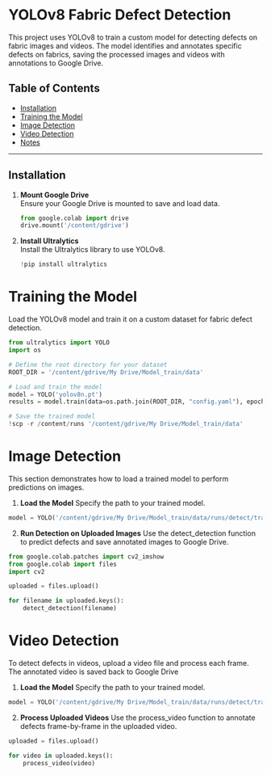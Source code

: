 # YOLOv8 Fabric Defect Detection

This project uses YOLOv8 to train a custom model for detecting defects on fabric images and videos. The model identifies and annotates specific defects on fabrics, saving the processed images and videos with annotations to Google Drive.

## Table of Contents

- [Installation](#installation)
- [Training the Model](#training-the-model)
- [Image Detection](#image-detection)
- [Video Detection](#video-detection)
- [Notes](#notes)

---

## Installation

1. **Mount Google Drive**  
   Ensure your Google Drive is mounted to save and load data.

   ```python
   from google.colab import drive
   drive.mount('/content/gdrive')
2. **Install Ultralytics**  
    Install the Ultralytics library to use YOLOv8.

   ```python
   !pip install ultralytics

# Training the Model
Load the YOLOv8 model and train it on a custom dataset for fabric defect detection.

```python
from ultralytics import YOLO
import os

# Define the root directory for your dataset
ROOT_DIR = '/content/gdrive/My Drive/Model_train/data'

# Load and train the model
model = YOLO('yolov8n.pt')
results = model.train(data=os.path.join(ROOT_DIR, "config.yaml"), epochs=100)

# Save the trained model
!scp -r /content/runs '/content/gdrive/My Drive/Model_train/data'
```

# Image Detection
This section demonstrates how to load a trained model to perform predictions on images.

1. **Load the Model**
Specify the path to your trained model.

```python
model = YOLO('/content/gdrive/My Drive/Model_train/data/runs/detect/train2/weights/best.pt')
```
2. **Run Detection on Uploaded Images**
Use the detect_detection function to predict defects and save annotated images to Google Drive.

```python
from google.colab.patches import cv2_imshow
from google.colab import files
import cv2

uploaded = files.upload()

for filename in uploaded.keys():
    detect_detection(filename)

```

# Video Detection
To detect defects in videos, upload a video file and process each frame. The annotated video is saved back to Google Drive
1. **Load the Model**
Specify the path to your trained model.

```python
model = YOLO('/content/gdrive/My Drive/Model_train/data/runs/detect/train2/weights/last.pt')
```
2. **Process Uploaded Videos**
Use the process_video function to annotate defects frame-by-frame in the uploaded video.

```python
uploaded = files.upload()

for video in uploaded.keys():
    process_video(video)


```
